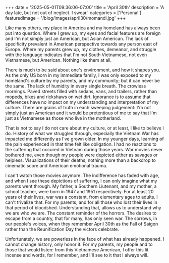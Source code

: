 +++
date = '2025-05-01T09:36:06-07:00'
title = 'April 30th'
description = 'A day late, but not out of neglect. I swear.'
categories = ['Personal']
featuredImage = '/blog/images/april30/momandi.jpg'
+++

Like many others, my place in America and my homeland has always been put into question. Where I grew up, my eyes and facial features are foreign and I'm not simply just an American, but Asian American. The lack of specificity prevalent in American perspective towards any person east of Europe. Where my parents grew up, my clothes, demeanor, and struggle with the language indicates that I'm not South Vietnamese, not even Vietnamese, but American. Nothing like them at all.

There is much to be said about one's environment, and how it shapes you. As the only US born in my immediate family, I was only exposed to my homeland's culture by my parents, and my community; but it can never be the same. The lack of humidity in every single breath. The crowless mornings. Paved streets filled with sedans, vans, and trailers, rather than mopeds, bikes and rickshaws on wet dirt. Ignorance is to assume that differences have no impact on my understanding and interpretation of my culture. There are grains of truth in each sweeping judgement: I'm not simply just an American and it would be pretentious of me to say that I'm just as Vietnamese as those who live in the motherland. 

That is not to say I do not care about my culture, or at least, I like to believe I do. History of what we struggled through, especially the Vietnam War has impacted me differently as I've grown older. In my younger days, learning of the pain experienced in that time felt like obligation. I had no reactions to the suffering that occured in Vietnam during those years. War movies never bothered me, even though my people were depicted either as savages or helpless. Visualizations of their deaths, nothing more than a backdrop to cinematic score and American emotional trauma.  

I can't watch those movies anymore. The indifference has faded with age, and when I see these depictions of suffering, I can only imagine what my parents went through. My father, a Southern Liutenant, and my mother, a school teacher, were born in 1947 and 1951 respectively. For at least 20 years of their lives, war was a constant, from elementary ages to adults. I can't trivalize that. For my parents, and for all those who lost their lives in that period of bloodshed. Understanding that, allows us to understand why we are who we are. The constant reminder of the horrors. The desires to escape from a country, that for many, has only seen war. The sorrows, in our people's voices, when they remember April 30th as the Fall of Saigon rather than the Reunification Day the victors celebrate. 

Unfortunately, we are powerless in the face of what has already happened. I cannot change history, only honor it. For my parents, my people and to those that would listen: from this Vietnamese American, I offer this lit incense and words, for I remember, and I'll see to it that I always will. 